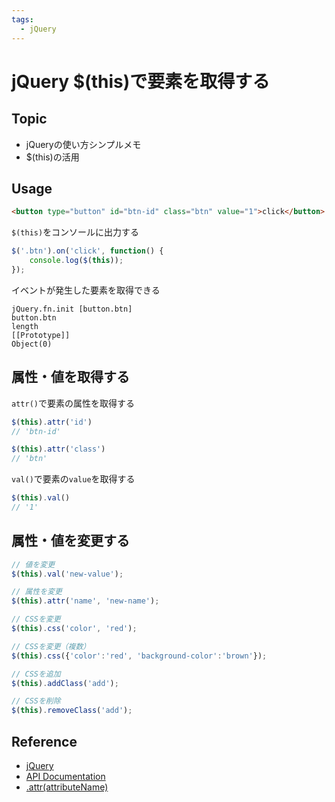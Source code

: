 ```yaml
---
tags:
  - jQuery
---
```


# jQuery $(this)で要素を取得する

## Topic

- jQueryの使い方シンプルメモ
- $(this)の活用

## Usage
```html
<button type="button" id="btn-id" class="btn" value="1">click</button>
```

`$(this)`をコンソールに出力する

```js
$('.btn').on('click', function() {
    console.log($(this));
});
```

イベントが発生した要素を取得できる

```
jQuery.fn.init [button.btn]
button.btn
length
[[Prototype]]
Object(0)
```

## 属性・値を取得する
`attr()`で要素の属性を取得する

```js
$(this).attr('id')
// 'btn-id'

$(this).attr('class')
// 'btn'
```

`val()`で要素の`value`を取得する

```js
$(this).val()
// '1'
```

## 属性・値を変更する

```js
// 値を変更
$(this).val('new-value');

// 属性を変更
$(this).attr('name', 'new-name');

// CSSを変更
$(this).css('color', 'red');

// CSSを変更（複数）
$(this).css({'color':'red', 'background-color':'brown'});

// CSSを追加
$(this).addClass('add');

// CSSを削除
$(this).removeClass('add');
```

## Reference
- [jQuery](https://jquery.com/)
- [API Documentation](https://api.jquery.com/)
- [.attr(attributeName)](https://api.jquery.com/attr/#attr-attributeName)